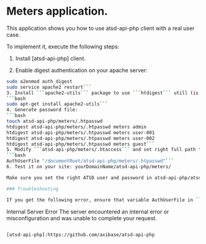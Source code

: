 # Meters application. 

This application shows you how to use atsd-api-php client with a real user case.

To implement it, execute the following steps:

1. Install [atsd-api-php] client.

2. Enable digest authentication on your apache server:
```bash
sudo a2enmod auth_digest
sudo service apache2 restart```
3. Install ```apache2-utils``` package to use ```htdigest``` utill (is required to generate authentication file)
```bash
sudo apt-get install apache2-utils```
4. Generate password file:
```bash
touch atsd-api-php/meters/.htpasswd
htdigest atsd-api-php/meters/.htpasswd meters admin
htdigest atsd-api-php/meters/.htpasswd meters user-001
htdigest atsd-api-php/meters/.htpasswd meters user-002
htdigest atsd-api-php/meters/.htpasswd meters guest```
5. Modify ```atsd-api-php/meters/.htaccess``` and set right full path to ```.htpasswd``` file:
```bash
AuthUserFile "/documentRoot/atsd-api-php/meters/.htpasswd"```
6. Test it on your site: yourDomainName/atsd-api-php/meters/

Make sure you set the right ATSD user and password in atsd-api-php/atsdPHP/atsd.ini

### Troubleshooting

If you get the following error, ensure that variable AuthUserFile in ```atsd-api-php/meters/.htaccess``` is pointing to your ```.htpasswd``` file.
```
Internal Server Error
The server encountered an internal error or misconfiguration and was unable to complete your request.
```

[atsd-api-php]:https://github.com/axibase/atsd-api-php
